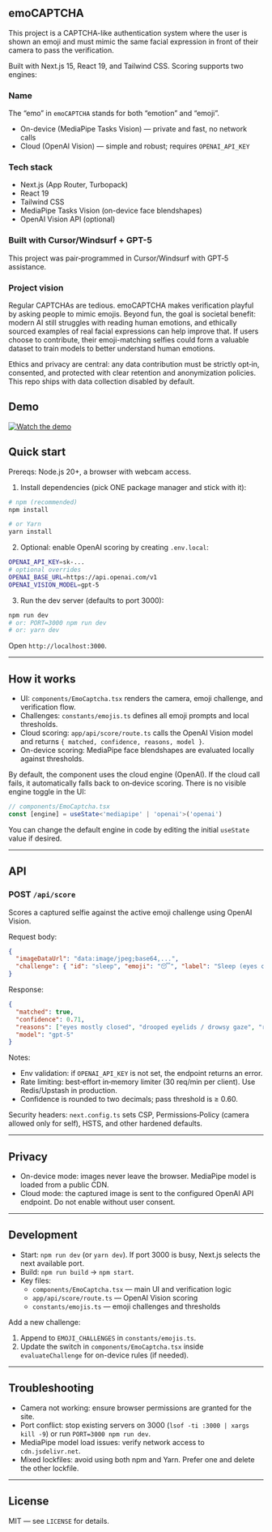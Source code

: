 ## emoCAPTCHA

This project is a CAPTCHA-like authentication system where the user is shown an emoji and must mimic the same facial expression in front of their camera to pass the verification.

Built with Next.js 15, React 19, and Tailwind CSS. Scoring supports two engines:

### Name
The “emo” in `emoCAPTCHA` stands for both “emotion” and “emoji”.

- On-device (MediaPipe Tasks Vision) — private and fast, no network calls
- Cloud (OpenAI Vision) — simple and robust; requires `OPENAI_API_KEY`

### Tech stack
- Next.js (App Router, Turbopack)
- React 19
- Tailwind CSS
- MediaPipe Tasks Vision (on-device face blendshapes)
- OpenAI Vision API (optional)

### Built with Cursor/Windsurf + GPT-5
This project was pair‑programmed in Cursor/Windsurf with GPT‑5 assistance.

### Project vision
Regular CAPTCHAs are tedious. emoCAPTCHA makes verification playful by asking people to mimic emojis. Beyond fun, the goal is societal benefit: modern AI still struggles with reading human emotions, and ethically sourced examples of real facial expressions can help improve that. If users choose to contribute, their emoji-matching selfies could form a valuable dataset to train models to better understand human emotions.

Ethics and privacy are central: any data contribution must be strictly opt‑in, consented, and protected with clear retention and anonymization policies. This repo ships with data collection disabled by default.

## Demo

[![Watch the demo](https://i.ytimg.com/vi/IYQdEOPbSjE/maxresdefault.jpg)](https://www.youtube.com/watch?v=IYQdEOPbSjE)

## Quick start

Prereqs: Node.js 20+, a browser with webcam access.

1) Install dependencies (pick ONE package manager and stick with it):

```bash
# npm (recommended)
npm install

# or Yarn
yarn install
```

2) Optional: enable OpenAI scoring by creating `.env.local`:

```bash
OPENAI_API_KEY=sk-...
# optional overrides
OPENAI_BASE_URL=https://api.openai.com/v1
OPENAI_VISION_MODEL=gpt-5
```

3) Run the dev server (defaults to port 3000):

```bash
npm run dev
# or: PORT=3000 npm run dev
# or: yarn dev
```

Open `http://localhost:3000`.

---

## How it works
- UI: `components/EmoCaptcha.tsx` renders the camera, emoji challenge, and verification flow.
- Challenges: `constants/emojis.ts` defines all emoji prompts and local thresholds.
- Cloud scoring: `app/api/score/route.ts` calls the OpenAI Vision model and returns `{ matched, confidence, reasons, model }`.
- On-device scoring: MediaPipe face blendshapes are evaluated locally against thresholds.

By default, the component uses the cloud engine (OpenAI). If the cloud call fails, it automatically falls back to on‑device scoring. There is no visible engine toggle in the UI:

```ts
// components/EmoCaptcha.tsx
const [engine] = useState<'mediapipe' | 'openai'>('openai')
```

You can change the default engine in code by editing the initial `useState` value if desired.

---

## API
### POST `/api/score`
Scores a captured selfie against the active emoji challenge using OpenAI Vision.

Request body:

```json
{
  "imageDataUrl": "data:image/jpeg;base64,...",
  "challenge": { "id": "sleep", "emoji": "😴", "label": "Sleep (eyes closed)" }
}
```

Response:

```json
{
  "matched": true,
  "confidence": 0.71,
  "reasons": ["eyes mostly closed", "drooped eyelids / drowsy gaze", "relaxed mouth and jaw"],
  "model": "gpt-5"
}
```

Notes:
- Env validation: if `OPENAI_API_KEY` is not set, the endpoint returns an error.
- Rate limiting: best‑effort in‑memory limiter (30 req/min per client). Use Redis/Upstash in production.
- Confidence is rounded to two decimals; pass threshold is ≥ 0.60.

Security headers: `next.config.ts` sets CSP, Permissions‑Policy (camera allowed only for self), HSTS, and other hardened defaults.

---

## Privacy
- On-device mode: images never leave the browser. MediaPipe model is loaded from a public CDN.
- Cloud mode: the captured image is sent to the configured OpenAI API endpoint. Do not enable without user consent.

---

## Development
- Start: `npm run dev` (or `yarn dev`). If port 3000 is busy, Next.js selects the next available port.
- Build: `npm run build` → `npm start`.
- Key files:
  - `components/EmoCaptcha.tsx` — main UI and verification logic
  - `app/api/score/route.ts` — OpenAI Vision scoring
  - `constants/emojis.ts` — emoji challenges and thresholds

Add a new challenge:
1. Append to `EMOJI_CHALLENGES` in `constants/emojis.ts`.
2. Update the switch in `components/EmoCaptcha.tsx` inside `evaluateChallenge` for on-device rules (if needed).

---

## Troubleshooting
- Camera not working: ensure browser permissions are granted for the site.
- Port conflict: stop existing servers on 3000 (`lsof -ti :3000 | xargs kill -9`) or run `PORT=3000 npm run dev`.
- MediaPipe model load issues: verify network access to `cdn.jsdelivr.net`.
- Mixed lockfiles: avoid using both npm and Yarn. Prefer one and delete the other lockfile.

---

## License
MIT — see `LICENSE` for details.
